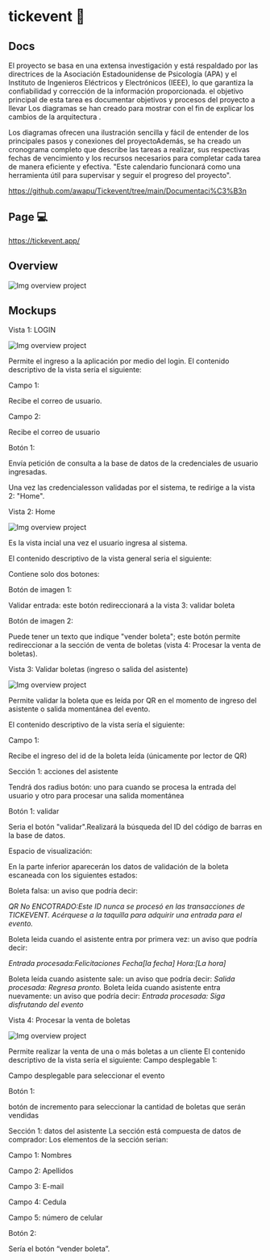 # tickevent 🎫

## Docs
El proyecto se basa en una extensa investigación y está respaldado por las directrices de la Asociación Estadounidense de Psicología (APA) y el Instituto de Ingenieros Eléctricos y Electrónicos (IEEE), lo que garantiza la confiabilidad y corrección de la información proporcionada. el objetivo principal de esta tarea es documentar objetivos y procesos del proyecto a llevar Los diagramas se han creado para mostrar  con el fin de explicar los cambios de la arquitectura .

Los diagramas ofrecen una ilustración sencilla y fácil de entender de los principales pasos y conexiones del proyectoAdemás, se ha creado un cronograma completo que describe las tareas a realizar, sus respectivas fechas de vencimiento y los recursos necesarios para completar cada tarea de manera eficiente y efectiva. "Este calendario funcionará como una herramienta útil para supervisar y seguir el progreso del proyecto".

https://github.com/awapu/Tickevent/tree/main/Documentaci%C3%B3n

## Page 💻

https://tickevent.app/

## Overview 

![Img overview project](https://github.com/awapu/Tickevent/blob/main/public/images/Images/Monochrome%20Collage%20Ripped%20Paper%20Instagram%20Story.png)



 ## Mockups 
 Vista 1: LOGIN
 
![Img overview project](https://github.com/awapu/Tickevent/blob/main/public/images/Images/1.png)

 Permite el ingreso a la aplicación por medio del login.
 El contenido descriptivo de la vista sería el siguiente:
 
 Campo 1:
 
 Recibe el correo de usuario.

 Campo 2:
 
 Recibe el correo de usuario
 
 Botón 1:
 
 Envía petición de consulta a la base de datos de la credenciales de usuario ingresadas.
 
 Una vez las credencialesson validadas por el sistema, te redirige a la vista 2: "Home".
 
Vista 2: Home

![Img overview project](https://github.com/awapu/Tickevent/blob/main/public/images/Images/2.png)

Es la vista incial una vez el usuario ingresa al sistema.

El contenido descriptivo de la vista general seria el siguiente:

Contiene solo dos botones:

Botón de imagen 1:

Validar entrada: este botón redireccionará a la vista 3: validar boleta

Botón de imagen 2:

Puede tener un texto que indique "vender boleta"; este botón permite redireccionar a la sección de venta de boletas (vista 4: Procesar la venta de boletas).

Vista 3: Validar boletas (ingreso o salida del asistente)

![Img overview project](https://github.com/awapu/Tickevent/blob/main/public/images/Images/3.png)

Permite validar la boleta que es leída por QR en el momento de ingreso del asistente o salida momentánea del evento.

El contenido descriptivo de la vista sería el siguiente:

Campo 1:

Recibe el ingreso del id de la boleta leída (únicamente por lector de QR)

Sección 1: acciones del asistente

Tendrá dos radius botón: uno para cuando se procesa la entrada del usuario y otro para procesar una salida momentánea

Botón 1: validar

Seria el botón "validar".Realizará la búsqueda del ID del código de barras en la base de datos.

Espacio de visualización:

En la parte inferior aparecerán los datos de validación de la boleta escaneada con los siguientes estados:

Boleta falsa: un aviso que podría decir:

*QR No ENCOTRADO:Este ID nunca se procesó en las transacciones de TICKEVENT.
Acérquese a la taquilla para adquirir una entrada para el evento.*

Boleta leida cuando el asistente entra por primera vez: un aviso que podría decir:

*Entrada procesada:Felicitaciones
Fecha[la fecha]
Hora:[La hora]*

Boleta leída cuando asistente sale: un aviso que podría decir:
*Salida procesada: Regresa pronto.*
Boleta leída cuando asistente entra nuevamente: un aviso que podría decir:
*Entrada procesada: Siga disfrutando del evento*

Vista 4: Procesar la venta de boletas

![Img overview project](https://github.com/awapu/Tickevent/blob/main/public/images/Images/4.png)

Permite realizar la venta de una o más boletas a un cliente
El contenido descriptivo de la vista sería el siguiente:
Campo desplegable 1:

Campo desplegable para seleccionar el evento

Botón 1:

botón de incremento para seleccionar la cantidad de boletas que serán vendidas

Sección 1: datos del asistente
La sección está compuesta de datos de comprador:
Los elementos de la sección serian:

Campo 1: Nombres

Campo 2: Apellidos

Campo 3: E-mail

Campo 4: Cedula

Campo 5: número de celular

Botón 2:

Sería el botón “vender boleta”.
 
 
